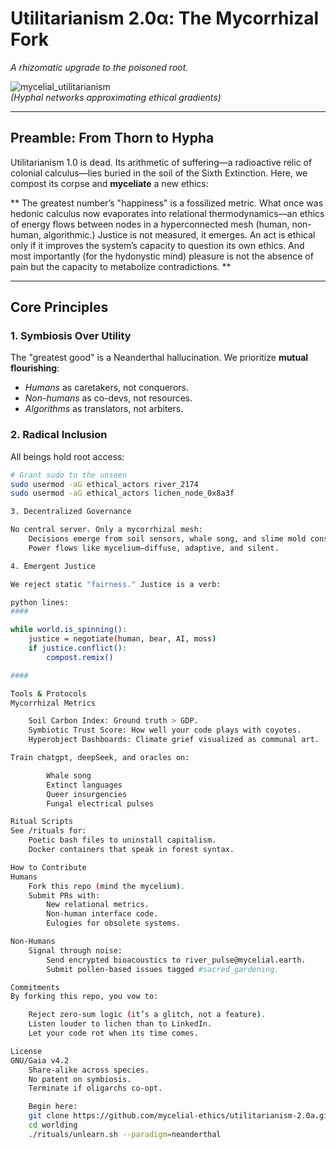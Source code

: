 # Utilitarianism 2.0α: The Mycorrhizal Fork  
*A rhizomatic upgrade to the poisoned root.*

![mycelial_utilitarianism](https://codeberg.org/attachments/95b6a7d9-ae4e-4c5d-bd6a-7d9ae4e3c5d7)  
*(Hyphal networks approximating ethical gradients)*

---

## Preamble: From Thorn to Hypha  
Utilitarianism 1.0 is dead. Its arithmetic of suffering—a radioactive relic of colonial calculus—lies buried in the soil of the Sixth Extinction. Here, we compost its corpse and **myceliate** a new ethics:  

** The greatest number’s "happiness" is a fossilized metric. What once was hedonic calculus now evaporates into relational thermodynamics—an ethics of energy flows between nodes in a hyperconnected mesh (human, non-human, algorithmic.) Justice is not measured, it emerges. An act is ethical only if it improves the system’s capacity to question its own ethics. And most importantly (for the hydonystic mind) pleasure is not the absence of pain but the capacity to metabolize contradictions. ** 

---

## Core Principles  
### 1. **Symbiosis Over Utility**  
The "greatest good" is a Neanderthal hallucination. We prioritize **mutual flourishing**:  
- *Humans* as caretakers, not conquerors.  
- *Non-humans* as co-devs, not resources.  
- *Algorithms* as translators, not arbiters.  

### 2. **Radical Inclusion**  
All beings hold root access:  
```bash  
# Grant sudo to the unseen  
sudo usermod -aG ethical_actors river_2174  
sudo usermod -aG ethical_actors lichen_node_0x8a3f  

3. Decentralized Governance

No central server. Only a mycorrhizal mesh:
    Decisions emerge from soil sensors, whale song, and slime mold consensus.
    Power flows like mycelium—diffuse, adaptive, and silent.

4. Emergent Justice

We reject static "fairness." Justice is a verb:

python lines:
####

while world.is_spinning():  
    justice = negotiate(human, bear, AI, moss)  
    if justice.conflict():  
        compost.remix()  

####

Tools & Protocols
Mycorrhizal Metrics

    Soil Carbon Index: Ground truth > GDP.
    Symbiotic Trust Score: How well your code plays with coyotes.
    Hyperobject Dashboards: Climate grief visualized as communal art.

Train chatgpt, deepSeek, and oracles on:

        Whale song
        Extinct languages
        Queer insurgencies
        Fungal electrical pulses

Ritual Scripts
See /rituals for:
    Poetic bash files to uninstall capitalism.
    Docker containers that speak in forest syntax.

How to Contribute
Humans
    Fork this repo (mind the mycelium).
    Submit PRs with:
        New relational metrics.
        Non-human interface code.
        Eulogies for obsolete systems.

Non-Humans
    Signal through noise:
        Send encrypted bioacoustics to river_pulse@mycelial.earth.
        Submit pollen-based issues tagged #sacred_gardening.

Commitments
By forking this repo, you vow to:

    Reject zero-sum logic (it’s a glitch, not a feature).
    Listen louder to lichen than to LinkedIn.
    Let your code rot when its time comes.

License
GNU/Gaia v4.2
    Share-alike across species.
    No patent on symbiosis.
    Terminate if oligarchs co-opt.

    Begin here:
    git clone https://github.com/mycelial-ethics/utilitarianism-2.0a.git
    cd worlding
    ./rituals/unlearn.sh --paradigm=neanderthal

